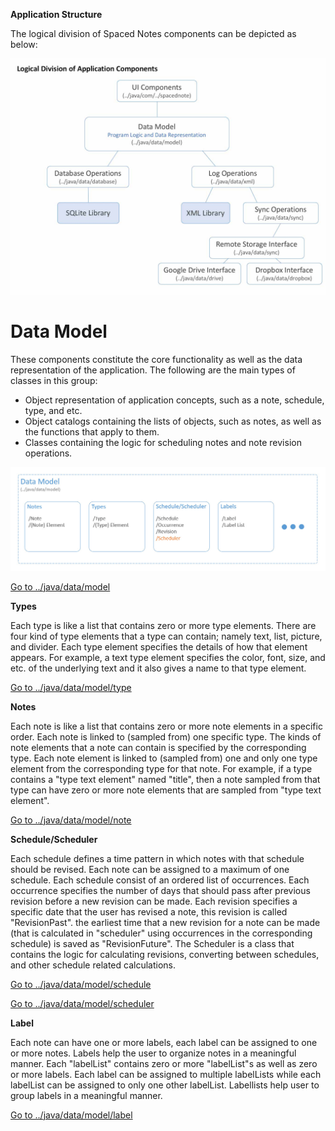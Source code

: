 **Application Structure**
<p>The logical division of Spaced Notes components can be depicted as below:</p>

![Main components of Spaced Notes](images/3fa35d672a644b6fb91d716765ec36c3.jpeg)

# Data Model


These components constitute the core functionality as well as the data representation of the application. The following are the main types of classes in this group:

- Object representation of application concepts, such as a note, schedule, type, and etc.
- Object catalogs containing the lists of objects, such as notes, as well as the functions that apply to them.
- Classes containing the logic for scheduling notes and note revision operations.


![Data Model](images/data_model.jpg)
        

[Go to ../java/data/model](../app/src/main/java/data/model)

**Types**

Each type is like a list that contains zero or more type elements. There are four kind of type elements that a type can contain; namely text, list, picture, and divider. Each type element specifies the details of how that element appears. For example, a text type element specifies the color, font, size, and etc. of the underlying text and it also gives a name to that type element.

[Go to ../java/data/model/type](../app/src/main/java/data/model/type)

**Notes**

Each note is like a list that contains zero or more note elements in a specific order. Each note is linked to (sampled from) one specific type. The kinds of note elements that a note can contain is specified by the corresponding type. Each note element is linked to (sampled from) one and only one type element from the corresponding type for that note. For example, if a type contains a "type text element" named "title", then a note sampled from that type can have zero or more note elements that are sampled from "type text element".

[Go to ../java/data/model/note](../app/src/main/java/data/model/note)

**Schedule/Scheduler**

Each schedule defines a time pattern in which notes with that schedule should be revised. Each note can be assigned to a maximum of one schedule. Each schedule consist of an ordered list of occurrences. Each occurrence specifies the number of days that should pass after previous revision before a new revision can be made. Each revision specifies a specific date that the user has revised a note, this revision is called "RevisionPast". the earliest time that a new revision for a note can be made (that is calculated in "scheduler" using occurrences in the corresponding schedule) is saved as "RevisionFuture".
The Scheduler is a class that contains the logic for calculating revisions, converting between schedules, and other schedule related calculations.

[Go to ../java/data/model/schedule](../app/src/main/java/data/model/schedule)

[Go to ../java/data/model/scheduler](../app/src/main/java/data/model/scheduler)

**Label**

Each note can have one or more labels, each label can be assigned to one or more notes. Labels help the user to organize notes in a meaningful manner. Each "labelList" contains zero or more "labelList"s as well as zero or more labels. Each label can be assigned to multiple labelLists while each labelList can be assigned to only one other labelList. Labellists help user to group labels in a meaningful manner.

[Go to ../java/data/model/label](../app/src/main/java/data/model/label)

